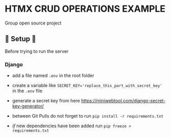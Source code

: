 # HTMX CRUD OPERATIONS EXAMPLE

Group open source project

## 🔧 Setup 🔧

Before trying to run the server

### Django

- add a file named `.env` in the root folder
- create a variable like `SECRET_KEY='replace_this_part_with_secret_key'` in the `.env` file
- generate a secret key from here https://miniwebtool.com/django-secret-key-generator/
- between Git Pulls do not forget to run `pip install -r requirements.txt`

- *if* new dependencies have been added run `pip freeze > requirements.txt`
